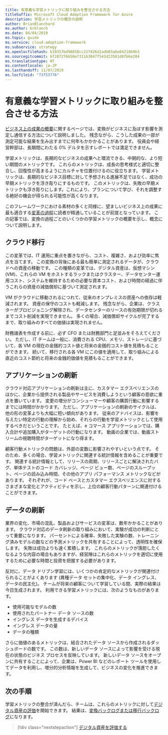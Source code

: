 ```yaml
---
title: 有意義な学習メトリックに取り組みを整合させる方法
titleSuffix: Microsoft Cloud Adoption Framework for Azure
description: 学習メトリックの概念の説明
author: BrianBlanchard
ms.author: brblanch
ms.date: 04/04/2019
ms.topic: guide
ms.service: cloud-adoption-framework
ms.subservice: strategy
ms.openlocfilehash: b19357bd98858cc227426d2adb03a6e84210b9b3
ms.sourcegitcommit: 6f287276650e731163047f543d23581d8fb6e204
ms.translationtype: HT
ms.contentlocale: ja-JP
ms.lasthandoff: 11/07/2019
ms.locfileid: "73753776"
---
```

<!-- markdownlint-disable MD026 -->

# <a name="how-can-we-align-efforts-to-meaningful-learning-metrics"></a>有意義な学習メトリックに取り組みを整合させる方法

[ビジネス上の成果の概要](./business-outcomes/index.md)に関するページでは、変換がビジネスに及ぼす影響を測定し通信する方法について説明しました。 残念ながら、こうした成果の一部が測定可能な結果を生み出すまでに何年もかかかることがあります。 役員会や経営幹部は、長期間にわたる 0% デルタを示すレポートでは満足できません。

学習メトリックは、長期的なビジネスの成果へと環流できる、中期的な、より短い期間のメトリックです。 これらのメトリックは、成長の思考様式と適切に整合し、回復性が高まるようにカルチャを位置付けるのに役立ちます。 学習メトリックは、長期的なビジネス目標に対して予想される進展不足ではなく、成功の早期メトリックを浮き彫りにするものです。 このメトリックは、失敗の早期メトリックも浮き彫りにします。これにより、プランについて学び、それを調整する絶好の機会が得られる可能性が高くなります。

このフレームワークにおける素材の多くと同様に、望ましいビジネス上の成果に最も適合する[変革の過程](../govern/guides/index.md)に読者が精通していることが前提となっています。 この記事では、変換の過程ごとのいくつかの学習メトリックの概要を示し、概念について説明します。

## <a name="cloud-migration"></a>クラウド移行

この変革では、IT 運用に重点を置きながら、コスト、複雑さ、および効率に焦点を当てます。 この変換の背後にある最も簡単に測定されるデータが、クラウドへの資産の移動です。 この種類の変革では、デジタル資産は、仮想マシン (VM)、これらの VM をホストするラックまたはクラスター、データセンター運用コスト、システムを維持するための必要な資本コスト、および時間の経過に伴うこれらの資産の減価償却に基づいて測定されます。

VM がクラウドに移動されるにつれて、従来のオンプレミスの資産への依存は軽減されます。 資産の保守のコストも軽減します。 残念ながら、企業は、クラスターがプロビジョニング解除され、データセンターのリースの有効期限が切れるまでコスト削減を実現できません。 多くの場合、減価償却サイクルが完了するまで、取り組みのすべての価値は実現されません。

財務諸表を作成する前に、必ず CFO または財務部門と足並みをそろえてください。 ただし、IT チームは一般に、消費される CPU、メモリ、ストレージに基づいて、各 VM の現在の金銭的コスト値と将来の金銭的コスト値を見積もることができます。 続いて、移行される各 VM にこの値を適用して、取り組みによる直近のコスト節約と将来の金銭的価値を見積もることができます。

## <a name="application-innovation"></a>アプリケーションの刷新

クラウド対応アプリケーションの刷新は主に、カスタマー エクスペリエンスのほかに、企業から提供される製品やサービスを消費しようという顧客の意欲に重点を置いています。 変更の増分がコンシューマーや顧客の購買行動に影響するまでには時間がかかります。 ただし、アプリケーションの刷新のサイクルは、他の形の変革よりも大幅に短い傾向があります。 従来のアドバイスは、影響を与えたい特定の行動の理解から始め、それらの行動を学習メトリックとして使用するべきだということです。 たとえば、e コマース アプリケーションでは、購入合計や追加購入がターゲットの行動になります。 動画の企業では、動画ストリームの視聴時間がターゲットになり得ます。

顧客行動メトリックの問題は、外部の変数に影響されやすいという点です。 そのため、多くの場合、学習メトリックに関連する統計情報を含めることが重要です。 関連する統計情報として、リリースの周期、リリースごとに解決されたバグ、単体テストのコード カバレッジ、ページ ビュー数、ページのスループット、ページの読み込み時間、その他のアプリ パフォーマンス メトリックなどがあります。 それぞれが、コード ベースとカスタマー エクスペリエンスに対するさまざまな変化とアクティビティを示し、上位の顧客行動パターンに関連付けることができます。

## <a name="data-innovation"></a>データの刷新

業界の変化、市場の混乱、製品およびサービスの変革は、数年かかることがあります。 クラウド対応のデータ刷新の取り組みにおいて、実験が成功の判断にとって重要になります。 パーセントによる確率、失敗した実験の数、トレーニング済みモデルの数などの予測メトリックを共有することによって、透明性を確保します。 失敗は成功よりも速く累積します。 これらのメトリックが落胆したくなるような内容の場合もありますが、経営陣はこれらのメトリックを適切に使用するために必要な時間と投資を把握する必要があります。

反対に、データ ドリブン学習には、いくつかの肯定的なメトリックが関連付けられることがよくあります (異種データ セットの集中化、データ イングレス、データの民主化)。 チームが将来の顧客について学習している間、実際の結果は今日生成されます。 利用できる学習メトリックには、次のようなものがあります。

- 使用可能なモデルの数
- 使用されたパートナー データ ソースの数
- イングレス データを生成するデバイス
- イングレス データの量
- データの種類

さらに価値のあるメトリックは、結合されたデータ ソースから作成されるダッシュボードの数です。 この数は、新しいデータ ソースによって影響を受ける現在の状態のビジネス プロセスを反映しています。 新しいデータ ソースをオープンに共有することによって、企業は、Power BI などのレポート ツールを使用してデータを利用し、増分的分析情報を生成して、ビジネスの変化を推進できます。

## <a name="next-steps"></a>次の手順

学習メトリックの整合が済んだら、チームは、これらのメトリックに対して[デジタル資産の評価](../digital-estate/index.md)を開始できます。 結果は、[変換バックログまたは移行バックログ](../migrate/migration-considerations/prerequisites/technical-complexity.md)になります。

> [!div class="nextstepaction"]
> [デジタル資産を評価する](../digital-estate/index.md)
